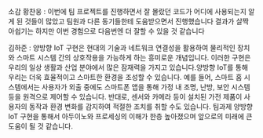 소감 
황찬웅 : 이번에 팀 프로젝트를 진행하면서 잘 몰랐던 코드가 어디에 사용되는지 알게 된 것들이 많았고 팀원과 다른 동기들한테 도움받으면서 진행했습니다 결과가 살짝 아쉽기는 하지만 이번 경험으로 다음번엔 더 잘할 수 있을 것 같습니다


김하준 : 양방향 IoT 구현은 현대의 기술과 네트워크 연결성을 활용하여 물리적인 장치와 스마트 시스템 간의 상호작용을 가능하게 하는 흥미로운 개념입니다. 이러한 구현은 우리의 일상 생활과 산업 분야에서 많은 잠재력을 가지고 있습니다.양방향 IoT를 통해 우리는 더욱 효율적이고 스마트한 환경을 조성할 수 있습니다. 예를 들어, 스마트 홈 시스템에서는 사용자가 외출 중에도 스마트폰 앱을 통해 가정 내 조명, 난방, 보안 시스템 등을 원격으로 제어할 수 있습니다. 반대로, 센서와 카메라 등이 설치된 가전 제품이 사용자의 동작과 환경 변화를 감지하여 적절한 조치를 취할 수도 있습니다. 팀과제 양방향 IoT 구현을 통해서 아두이노와 프로세싱의 이해가 한층 높아졌으며 앞으로의 미래에 큰 도움이 될 것 같습니다.
